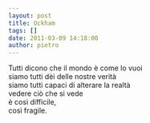 ```yaml
---
layout: post
title: Ockham
tags: []
date: 2011-03-09 14:18:00
author: pietro
---
```

<div dir="ltr" style="text-align: left">Tutti dicono che il mondo è come lo vuoi<br/>siamo tutti dèi delle nostre verità<br/>siamo tutti capaci di alterare la realtà<br/>vedere ciò che si vede<br/>è così difficile,<br/>così fragile.<br/><br/><br/>
